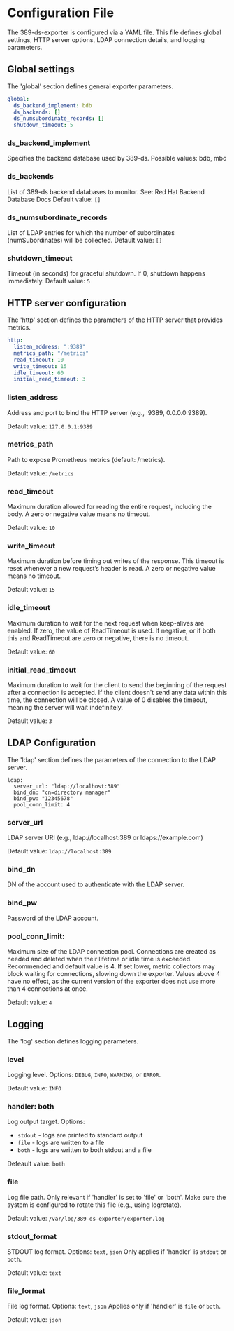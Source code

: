 # Configuration File

The 389-ds-exporter is configured via a YAML file. This file defines global settings, HTTP server options, LDAP connection details, and logging parameters.

## Global settings

The 'global' section defines general exporter parameters.

```yaml
global:
  ds_backend_implement: bdb
  ds_backends: []
  ds_numsubordinate_records: []
  shutdown_timeout: 5
```

### ds_backend_implement
Specifies the backend database used by 389-ds.
Possible values: bdb, mbd

### ds_backends
List of 389-ds backend databases to monitor.
See: Red Hat Backend Database Docs
Default value: `[]`

### ds_numsubordinate_records
List of LDAP entries for which the number of subordinates (numSubordinates) will be collected.
Default value: `[]`

### shutdown_timeout
Timeout (in seconds) for graceful shutdown. If 0, shutdown happens immediately.
Default value: `5`

## HTTP server configuration

The 'http' section defines the parameters of the HTTP server that provides metrics.

```yaml
http:
  listen_address: ":9389"
  metrics_path: "/metrics"
  read_timeout: 10
  write_timeout: 15
  idle_timeout: 60
  initial_read_timeout: 3
```

### listen_address
Address and port to bind the HTTP server (e.g., :9389, 0.0.0.0:9389).

Default value: `127.0.0.1:9389`

### metrics_path
Path to expose Prometheus metrics (default: /metrics).

Default value: `/metrics`

### read_timeout
Maximum duration allowed for reading the entire request, including the body.
A zero or negative value means no timeout.

Default value: `10`

### write_timeout
Maximum duration before timing out writes of the response.
This timeout is reset whenever a new request’s header is read.
A zero or negative value means no timeout.

Default value: `15`

### idle_timeout
Maximum duration to wait for the next request when keep-alives are enabled.
If zero, the value of ReadTimeout is used.
If negative, or if both this and ReadTimeout are zero or negative, there is no timeout.

Default value: `60`

### initial_read_timeout
Maximum duration to wait for the client to send the beginning of the request after a connection is accepted.
If the client doesn't send any data within this time, the connection will be closed.
A value of 0 disables the timeout, meaning the server will wait indefinitely.

Default value: `3`

## LDAP Configuration

The 'ldap' section defines the parameters of the connection to the LDAP server.

```
ldap:
  server_url: "ldap://localhost:389"
  bind_dn: "cn=directory manager"
  bind_pw: "12345678"
  pool_conn_limit: 4
```
### server_url
LDAP server URI (e.g., ldap://localhost:389 or ldaps://example.com)

Default value: `ldap://localhost:389`

### bind_dn
DN of the account used to authenticate with the LDAP server.

### bind_pw
Password of the LDAP account.

### pool_conn_limit:
Maximum size of the LDAP connection pool.
Connections are created as needed and deleted when their lifetime or idle time is exceeded.
Recommended and default value is 4. If set lower, metric collectors may block waiting for connections, slowing down the exporter.
Values above 4 have no effect, as the current version of the exporter does not use more than 4 connections at once.

Default value: `4`


## Logging
The 'log' section defines logging parameters.

### level
Logging level.
Options: `DEBUG`, `INFO`, `WARNING`, or `ERROR`.

Default value: `INFO`

### handler: both
Log output target.
Options:
- `stdout` - logs are printed to standard output
- `file`   - logs are written to a file
- `both`   - logs are written to both stdout and a file

Defeault value: `both`

### file
Log file path.
Only relevant if 'handler' is set to 'file' or 'both'.
Make sure the system is configured to rotate this file (e.g., using logrotate).

Default value: `/var/log/389-ds-exporter/exporter.log`

### stdout_format
STDOUT log format.
Options: `text`, `json`
Only applies if 'handler' is `stdout` or `both`.

Default value: `text`

### file_format
File log format.
Options: `text`, `json`
Applies only if 'handler' is `file` or `both`.

Default value: `json`